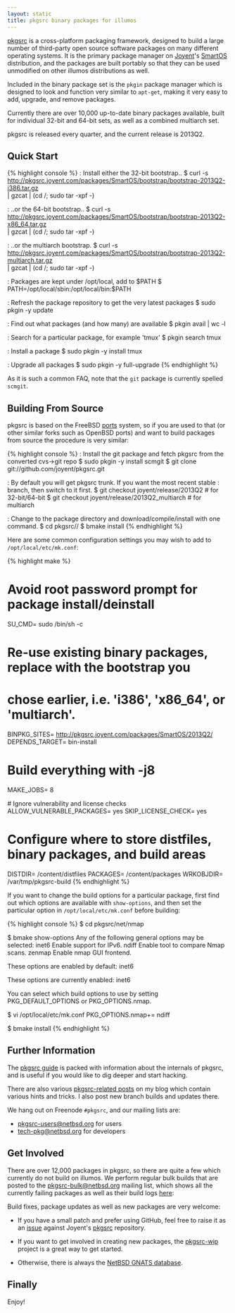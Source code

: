 ```yaml
---
layout: static
title: pkgsrc binary packages for illumos
---
```


[pkgsrc](http://www.pkgsrc.org/) is a cross-platform packaging framework,
designed to build a large number of third-party open source software
packages on many different operating systems.  It is the primary package
manager on [Joyent](http://www.joyent.com/)'s [SmartOS](http://smartos.org/)
distribution, and the packages are built portably so that they can be used
unmodified on other illumos distributions as well.

Included in the binary package set is the `pkgin` package manager which is
designed to look and function very similar to `apt-get`, making it very easy
to add, upgrade, and remove packages.

Currently there are over 10,000 up-to-date binary packages available, built
for individual 32-bit and 64-bit sets, as well as a combined multiarch set.

pkgsrc is released every quarter, and the current release is 2013Q2.

## Quick Start

{% highlight console %}
: Install either the 32-bit bootstrap..
$ curl -s http://pkgsrc.joyent.com/packages/SmartOS/bootstrap/bootstrap-2013Q2-i386.tar.gz \
    | gzcat | (cd /; sudo tar -xpf -)

: ..or the 64-bit bootstrap..
$ curl -s http://pkgsrc.joyent.com/packages/SmartOS/bootstrap/bootstrap-2013Q2-x86_64.tar.gz \
    | gzcat | (cd /; sudo tar -xpf -)

: ..or the multiarch bootstrap.
$ curl -s http://pkgsrc.joyent.com/packages/SmartOS/bootstrap/bootstrap-2013Q2-multiarch.tar.gz \
    | gzcat | (cd /; sudo tar -xpf -)

: Packages are kept under /opt/local, add to $PATH
$ PATH=/opt/local/sbin:/opt/local/bin:$PATH

: Refresh the package repository to get the very latest packages
$ sudo pkgin -y update

: Find out what packages (and how many) are available
$ pkgin avail | wc -l

: Search for a particular package, for example 'tmux'
$ pkgin search tmux

: Install a package
$ sudo pkgin -y install tmux

: Upgrade all packages
$ sudo pkgin -y full-upgrade
{% endhighlight %}

As it is such a common FAQ, note that the `git` package is currently spelled
`scmgit`.

## Building From Source

pkgsrc is based on the FreeBSD [ports](http://www.freebsd.org/ports/) system,
so if you are used to that (or other similar forks such as OpenBSD ports) and
want to build packages from source the procedure is very similar:

{% highlight console %}
: Install the git package and fetch pkgsrc from the converted cvs->git repo
$ sudo pkgin -y install scmgit
$ git clone git://github.com/joyent/pkgsrc.git

: By default you will get pkgsrc trunk.  If you want the most recent stable
: branch, then switch to it first.
$ git checkout joyent/release/2013Q2              # for 32-bit/64-bit
$ git checkout joyent/release/2013Q2_multiarch    # for multiarch

: Change to the package directory and download/compile/install with one command.
$ cd pkgsrc/<category>/<package>
$ bmake install
{% endhighlight %}

Here are some common configuration settings you may wish to add to
`/opt/local/etc/mk.conf`:

{% highlight make %}
# Avoid root password prompt for package install/deinstall
SU_CMD=		sudo /bin/sh -c

# Re-use existing binary packages, replace <ARCH> with the bootstrap you
# chose earlier, i.e. 'i386', 'x86_64', or 'multiarch'.
BINPKG_SITES=	http://pkgsrc.joyent.com/packages/SmartOS/2013Q2/<ARCH>
DEPENDS_TARGET=	bin-install

# Build everything with -j8
MAKE_JOBS=	8

# Ignore vulnerability and license checks
ALLOW_VULNERABLE_PACKAGES=	yes
SKIP_LICENSE_CHECK=		yes

# Configure where to store distfiles, binary packages, and build areas
DISTDIR=	/content/distfiles
PACKAGES=	/content/packages
WRKOBJDIR=	/var/tmp/pkgsrc-build
{% endhighlight %}

If you want to change the build options for a particular package, first find
out which options are available with `show-options`, and then set the
particular option in `/opt/local/etc/mk.conf` before building:

{% highlight console %}
$ cd pkgsrc/net/nmap

$ bmake show-options
Any of the following general options may be selected:
	inet6	 Enable support for IPv6.
	ndiff	 Enable tool to compare Nmap scans.
	zenmap	 Enable nmap GUI frontend.

These options are enabled by default:
	inet6

These options are currently enabled:
	inet6

You can select which build options to use by setting PKG_DEFAULT_OPTIONS
or PKG_OPTIONS.nmap.

$ vi /opt/local/etc/mk.conf
PKG_OPTIONS.nmap+=	ndiff

$ bmake install
{% endhighlight %}

## Further Information

The [pkgsrc guide](http://www.netbsd.org/docs/pkgsrc/) is packed with
information about the internals of pkgsrc, and is useful if you would like to
dig deeper and start hacking.

There are also various [pkgsrc-related posts](/tags/pkgsrc.html) on my blog
which contain various hints and tricks.  I also post new branch
builds and updates there.

We hang out on Freenode `#pkgsrc`, and our mailing lists are:

* [pkgsrc-users@netbsd.org](mailto:pkgsrc-users@netbsd.org) for users
* [tech-pkg@netbsd.org](mailto:tech-pkg@netbsd.org) for developers

## Get Involved

There are over 12,000 packages in pkgsrc, so there are quite a few which
currently do not build on illumos.  We perform regular bulk builds that are
posted to the [pkgsrc-bulk@netbsd.org](mailto:pkgsrc-bulk@netbsd.org) mailing
list, which shows all the currently failing packages as well as their build
logs [here](http://mail-index.netbsd.org/pkgsrc-bulk/):

Build fixes, package updates as well as new packages are very welcome:

* If you have a small patch and prefer using GitHub, feel free to raise it as
  an [issue](https://github.com/joyent/pkgsrc/issues) against Joyent's
  [pkgsrc](https://github.com/joyent/pkgsrc) repository.

* If you want to get involved in creating new packages, the
  [pkgsrc-wip](http://pkgsrc-wip.sourceforge.net/) project is a great way to
  get started.

* Otherwise, there is always the [NetBSD GNATS
  database](http://www.netbsd.org/support/send-pr.html).

## Finally

Enjoy!
